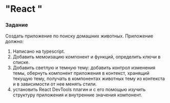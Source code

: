 # "React "

### Задание
Создать приложение по поиску домашних животных.
Приложение должно:

1) Написано на typescript.
2) Добавить мемоизацию компонент и функций, определить ключи в списке.
3) Добавить светлую и темную тему: добавить контрол изменения темы, обернуть компонент приложения в контекст, хранящий 
текущую тему, получать в компонентах животных тему из контекста и в зависимости от нее менять стили.
4) установить React DevTools плагин и с его помощью изучить структуру приложения и внутренние значения компонент.
